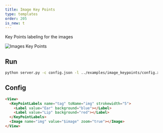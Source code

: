 ```yaml
---
title: Image Key Points
type: templates
order: 205
is_new: t
---
```


Key Points labeling for the images

<img src="/images/screens/image_keypoints.png" class="img-template-example" title="Images Key Points" />

## Run

```bash
python server.py -c config.json -l ../examples/image_keypoints/config.xml -i ../examples/image_keypoints/tasks.json -o output
```

## Config 

```html
<View>
  <KeyPointLabels name="tag" toName="img" strokewidth="5">
    <Label value="Ear" background="blue"></Label>
    <Label value="Lip" background="red"></Label>
  </KeyPointLabels>
  <Image name="img" value="$image" zoom="true"></Image>
</View>
```
